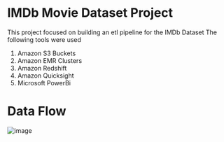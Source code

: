 # IMDb Movie Dataset Project
This project focused on building an etl pipeline for the IMDb Dataset
The following tools were used
1. Amazon S3 Buckets
2. Amazon EMR Clusters
3. Amazon Redshift
4. Amazon Quicksight
5. Microsoft PowerBi

# Data Flow
![image](https://github.com/dataphoric/imdb-movie-data-project/assets/143677328/035c19a5-facb-49e9-b2ee-7f0e57087605)
